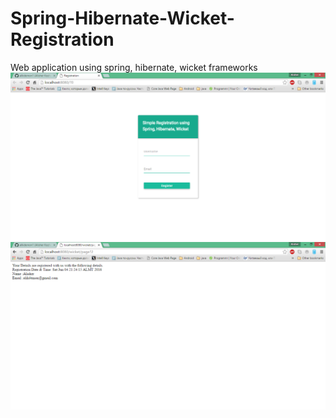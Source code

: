 # Spring-Hibernate-Wicket-Registration
Web application using spring, hibernate, wicket frameworks
![registrer.png](/images/registrer.png)![registrer_info.png](/images/registrer_info.png)


